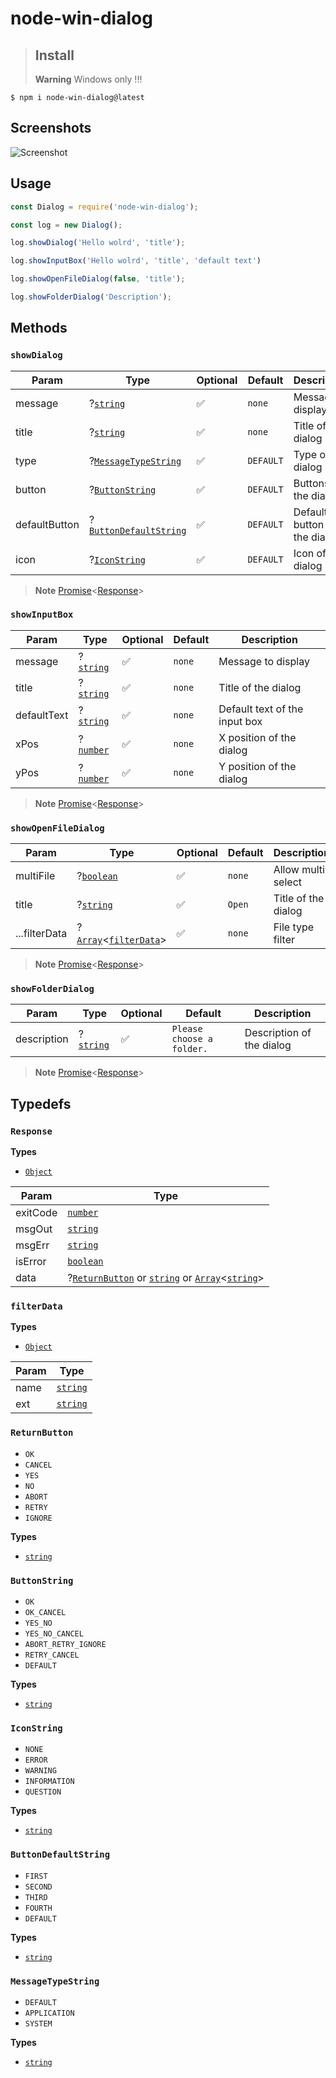 # node-win-dialog

> ## Install
> **Warning**
> Windows only !!!
```
$ npm i node-win-dialog@latest
```

## Screenshots

![Screenshot](https://cdn.discordapp.com/attachments/820557032016969751/1022527557960208497/unknown.png)

## Usage

```js
const Dialog = require('node-win-dialog');

const log = new Dialog();

log.showDialog('Hello wolrd', 'title');

log.showInputBox('Hello wolrd', 'title', 'default text')

log.showOpenFileDialog(false, 'title');

log.showFolderDialog('Description');
```

## Methods

### `showDialog`

| Param | Type | Optional | Default | Description |
| --- | --- | --- | --- | --- |
| message | ?[`string`](https://developer.mozilla.org/en-US/docs/Web/JavaScript/Reference/Global_Objects/String) | ✅ | `none` | Message to display |
| title | ?[`string`](https://developer.mozilla.org/en-US/docs/Web/JavaScript/Reference/Global_Objects/String) | ✅ | `none` | Title of the dialog |
| type | ?[`MessageTypeString`](#MessageTypeString) | ✅ | `DEFAULT` | Type of the dialog |
| button | ?[`ButtonString`](#ButtonString) | ✅ | `DEFAULT` | Buttons of the dialog |
| defaultButton | ?[`ButtonDefaultString`](#ButtonDefaultString) | ✅ | `DEFAULT` | Default button of the dialog |
| icon | ?[`IconString`](#IconString) | ✅ | `DEFAULT` | Icon of the dialog |

> **Note**
> [Promise](https://developer.mozilla.org/en-US/docs/Web/JavaScript/Reference/Global_Objects/Promise)<[Response](#response)>

### `showInputBox`

| Param | Type | Optional | Default | Description |
| --- | --- | --- | --- | --- |
| message | ?[`string`](https://developer.mozilla.org/en-US/docs/Web/JavaScript/Reference/Global_Objects/String) | ✅ | `none` | Message to display |
| title | ?[`string`](https://developer.mozilla.org/en-US/docs/Web/JavaScript/Reference/Global_Objects/String) | ✅ | `none` | Title of the dialog |
| defaultText | ?[`string`](https://developer.mozilla.org/en-US/docs/Web/JavaScript/Reference/Global_Objects/String) | ✅ | `none` | Default text of the input box |
| xPos | ?[`number`](https://developer.mozilla.org/en-US/docs/Web/JavaScript/Reference/Global_Objects/Number) | ✅ | `none` | X position of the dialog |
| yPos | ?[`number`](https://developer.mozilla.org/en-US/docs/Web/JavaScript/Reference/Global_Objects/Number) | ✅ | `none` | Y position of the dialog |

> **Note**
> [Promise](https://developer.mozilla.org/en-US/docs/Web/JavaScript/Reference/Global_Objects/Promise)<[Response](#response)>

### `showOpenFileDialog`

| Param | Type | Optional | Default | Description |
| --- | --- | --- | --- | --- |
| multiFile | ?[`boolean`](https://developer.mozilla.org/en-US/docs/Web/JavaScript/Reference/Global_Objects/Boolean) | ✅ | `none` | Allow multi select |
| title | ?[`string`](https://developer.mozilla.org/en-US/docs/Web/JavaScript/Reference/Global_Objects/String) | ✅ | `Open` | Title of the dialog |
| ...filterData | ?[`Array`](https://developer.mozilla.org/en-US/docs/Web/JavaScript/Reference/Global_Objects/Array)<[`filterData`](#filterData)> | ✅ | `none` | File type filter |

> **Note**
> [Promise](https://developer.mozilla.org/en-US/docs/Web/JavaScript/Reference/Global_Objects/Promise)<[Response](#response)>

### `showFolderDialog`

| Param | Type | Optional | Default | Description |
| --- | --- | --- | --- | --- |
| description | ?[`string`](https://developer.mozilla.org/en-US/docs/Web/JavaScript/Reference/Global_Objects/String) | ✅ | `Please choose a folder.` | Description of the dialog |


> **Note**
> [Promise](https://developer.mozilla.org/en-US/docs/Web/JavaScript/Reference/Global_Objects/Promise)<[Response](#response)>

## Typedefs

### `Response`

**Types**

 + [`Object`](https://developer.mozilla.org/en-US/docs/Web/JavaScript/Reference/Global_Objects/Object)

| Param | Type|
| --- | --- |
| exitCode | [`number`](https://developer.mozilla.org/en-US/docs/Web/JavaScript/Reference/Global_Objects/Number)|
| msgOut | [`string`](https://developer.mozilla.org/en-US/docs/Web/JavaScript/Reference/Global_Objects/String) |
| msgErr | [`string`](https://developer.mozilla.org/en-US/docs/Web/JavaScript/Reference/Global_Objects/String)  |
| isError | [`boolean`](https://developer.mozilla.org/en-US/docs/Web/JavaScript/Reference/Global_Objects/Boolean) |
| data | ?[`ReturnButton`](#ReturnButton) or [`string`](https://developer.mozilla.org/en-US/docs/Web/JavaScript/Reference/Global_Objects/String) or [`Array`](https://developer.mozilla.org/en-US/docs/Web/JavaScript/Reference/Global_Objects/Array)<[`string`](https://developer.mozilla.org/en-US/docs/Web/JavaScript/Reference/Global_Objects/String)> |


### `filterData`

**Types**

 + [`Object`](https://developer.mozilla.org/en-US/docs/Web/JavaScript/Reference/Global_Objects/Object)

| Param | Type|
| --- | --- |
| name | [`string`](https://developer.mozilla.org/en-US/docs/Web/JavaScript/Reference/Global_Objects/String) |
| ext | [`string`](https://developer.mozilla.org/en-US/docs/Web/JavaScript/Reference/Global_Objects/String)  |

### `ReturnButton`

+ `OK`
+ `CANCEL`
+ `YES`
+ `NO`
+ `ABORT`
+ `RETRY`
+ `IGNORE`

**Types** 
+ [`string`](https://developer.mozilla.org/en-US/docs/Web/JavaScript/Reference/Global_Objects/String)


### `ButtonString`

+ `OK`
+ `OK_CANCEL`
+ `YES_NO`
+ `YES_NO_CANCEL`
+ `ABORT_RETRY_IGNORE`
+ `RETRY_CANCEL`
+ `DEFAULT`

**Types** 
+ [`string`](https://developer.mozilla.org/en-US/docs/Web/JavaScript/Reference/Global_Objects/String)

### `IconString`

+ `NONE`
+ `ERROR`
+ `WARNING`
+ `INFORMATION`
+ `QUESTION`

**Types**
+ [`string`](https://developer.mozilla.org/en-US/docs/Web/JavaScript/Reference/Global_Objects/String)

### `ButtonDefaultString`

+ `FIRST`
+ `SECOND`
+ `THIRD`
+ `FOURTH`
+ `DEFAULT`

**Types**
+ [`string`](https://developer.mozilla.org/en-US/docs/Web/JavaScript/Reference/Global_Objects/String)

### `MessageTypeString`

+ `DEFAULT`
+ `APPLICATION`
+ `SYSTEM`

**Types**
+ [`string`](https://developer.mozilla.org/en-US/docs/Web/JavaScript/Reference/Global_Objects/String)